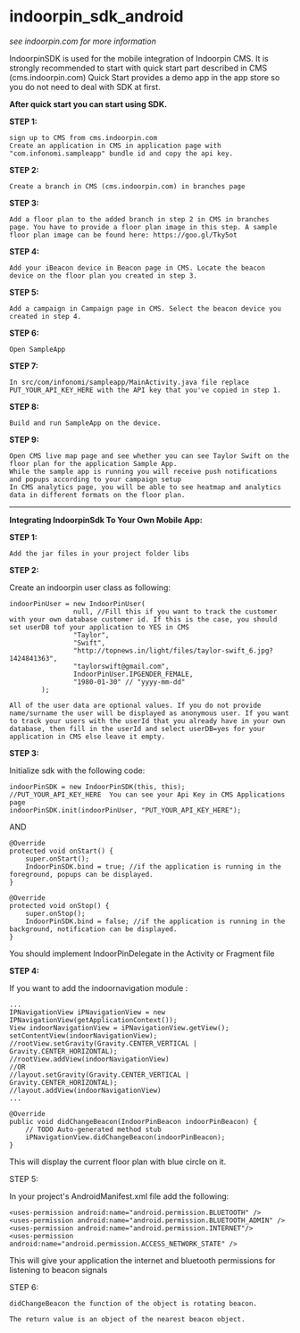 # indoorpin_sdk_android

*see indoorpin.com for more information*

IndoorpinSDK is used for the mobile integration of Indoorpin CMS. It is strongly recommended to start with quick start part described in CMS (cms.indoorpin.com) Quick Start provides a demo app in the app store so you do not need to deal with SDK at first. 

**After quick start you can start using SDK.**

**STEP 1:**
```
sign up to CMS from cms.indoorpin.com 
Create an application in CMS in application page with "com.infonomi.sampleapp" bundle id and copy the api key.
```
**STEP 2:**
```
Create a branch in CMS (cms.indoorpin.com) in branches page
```
**STEP 3:**
```
Add a floor plan to the added branch in step 2 in CMS in branches page. You have to provide a floor plan image in this step. A sample floor plan image can be found here: https://goo.gl/Tky5ot 
```

**STEP 4:**
```
Add your iBeacon device in Beacon page in CMS. Locate the beacon device on the floor plan you created in step 3.
```

**STEP 5:**
```
Add a campaign in Campaign page in CMS. Select the beacon device you created in step 4. 
``` 

**STEP 6:**
```
Open SampleApp
```

**STEP 7:**
```
In src/com/infonomi/sampleapp/MainActivity.java file replace PUT_YOUR_API_KEY_HERE with the API key that you've copied in step 1.
```

**STEP 8:**
```
Build and run SampleApp on the device.
```

**STEP 9:**
```
Open CMS live map page and see whether you can see Taylor Swift on the floor plan for the application Sample App.
While the sample app is running you will receive push notifications and popups according to your campaign setup
In CMS analytics page, you will be able to see heatmap and analytics data in different formats on the floor plan.
```
----------------------------------------------------------------------------------------------------------------------


**Integrating IndoorpinSdk To Your Own Mobile App:**

**STEP 1:**
```
Add the jar files in your project folder libs
```
**STEP 2:**

Create an indoorpin user class as following:
```
indoorPinUser = new IndoorPinUser(
				null, //Fill this if you want to track the customer with your own database customer id. If this is the case, you should set userDB tof your application to YES in CMS
				"Taylor", 
				"Swift", 
				"http://topnews.in/light/files/taylor-swift_6.jpg?1424841363", 
				"taylorswift@gmail.com", 
				IndoorPinUser.IPGENDER_FEMALE, 
				"1980-01-30" // "yyyy-mm-dd"
		); 
```
```
All of the user data are optional values. If you do not provide name/surname the user will be displayed as anonymous user. If you want to track your users with the userId that you already have in your own database, then fill in the userId and select userDB=yes for your application in CMS else leave it empty.
```
**STEP 3:**

Initialize sdk with the following code:
```
indoorPinSDK = new IndoorPinSDK(this, this);
//PUT_YOUR_API_KEY_HERE  You can see your Api Key in CMS Applications page
indoorPinSDK.init(indoorPinUser, "PUT_YOUR_API_KEY_HERE");
```
AND
```
@Override
protected void onStart() {
	super.onStart();
	IndoorPinSDK.bind = true; //if the application is running in the foreground, popups can be displayed.
}

@Override
protected void onStop() {
	super.onStop();
	IndoorPinSDK.bind = false; //if the application is running in the background, notification can be displayed.
}
```
You should implement IndoorPinDelegate in the Activity or Fragment file

**STEP 4:**

If you want to add the indoornavigation module :
```
...
IPNavigationView iPNavigationView = new IPNavigationView(getApplicationContext());
View indoorNavigationView = iPNavigationView.getView();
setContentView(indoorNavigationView); 
//rootView.setGravity(Gravity.CENTER_VERTICAL | Gravity.CENTER_HORIZONTAL); 
//rootView.addView(indoorNavigationView)
//OR
//layout.setGravity(Gravity.CENTER_VERTICAL | Gravity.CENTER_HORIZONTAL); 
//layout.addView(indoorNavigationView)
...

@Override
public void didChangeBeacon(IndoorPinBeacon indoorPinBeacon) {
	// TODO Auto-generated method stub
	iPNavigationView.didChangeBeacon(indoorPinBeacon);
}
```
This will display the current floor plan with blue circle on it.

STEP 5:

In your project's AndroidManifest.xml file add the following:
```
<uses-permission android:name="android.permission.BLUETOOTH" />
<uses-permission android:name="android.permission.BLUETOOTH_ADMIN" />
<uses-permission android:name="android.permission.INTERNET"/>
<uses-permission android:name="android.permission.ACCESS_NETWORK_STATE" /> 
```	
This will give your application the internet and bluetooth permissions for listening to beacon signals

STEP 6:
```
didChangeBeacon the function of the object is rotating beacon.

The return value is an object of the nearest beacon object.
```
